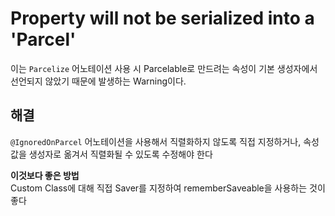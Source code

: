 # Property will not be serialized into a 'Parcel'
이는 ```Parcelize``` 어노테이션 사용 시 Parcelable로 만드려는 속성이 기본 생성자에서 선언되지 않았기 때문에 발생하는 Warning이다.

## 해결
```@IgnoredOnParcel``` 어노테이션을 사용해서 직렬화하지 않도록 직접 지정하거나, 속성 값을 생성자로 옮겨서 직렬화될 수 있도록 수정해야 한다

**이것보다 좋은 방법**  
Custom Class에 대해 직접 Saver를 지정하여 rememberSaveable을 사용하는 것이 좋다